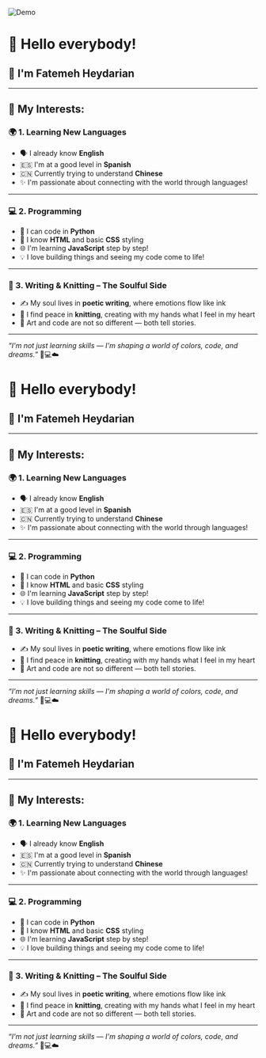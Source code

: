 ![Demo](demo.gif)

# 👋 Hello everybody!

## 💖 I'm Fatemeh Heydarian

---

## 🎯 My Interests:

### 🌍 1. **Learning New Languages**  
- 🗣️ I already know **English**  
- 🇪🇸 I'm at a good level in **Spanish**  
- 🇨🇳 Currently trying to understand **Chinese**  
- ✨ I'm passionate about connecting with the world through languages!

---

### 💻 2. **Programming**  
- 🐍 I can code in **Python**  
- 🎨 I know **HTML** and basic **CSS** styling  
- 🌐 I'm learning **JavaScript** step by step!  
- 💡 I love building things and seeing my code come to life!

---

### 🧶 3. **Writing & Knitting – The Soulful Side**  
- ✍️ My soul lives in **poetic writing**, where emotions flow like ink  
- 🧵 I find peace in **knitting**, creating with my hands what I feel in my heart  
- 🍃 Art and code are not so different — both tell stories.

---

_“I'm not just learning skills — I'm shaping a world of colors, code, and dreams.”_ 🎨💻☁️

# 👋 Hello everybody!

## 💖 I'm Fatemeh Heydarian

---

## 🎯 My Interests:

### 🌍 1. **Learning New Languages**  
- 🗣️ I already know **English**  
- 🇪🇸 I'm at a good level in **Spanish**  
- 🇨🇳 Currently trying to understand **Chinese**  
- ✨ I'm passionate about connecting with the world through languages!

---

### 💻 2. **Programming**  
- 🐍 I can code in **Python**  
- 🎨 I know **HTML** and basic **CSS** styling  
- 🌐 I'm learning **JavaScript** step by step!  
- 💡 I love building things and seeing my code come to life!

---

### 🧶 3. **Writing & Knitting – The Soulful Side**  
- ✍️ My soul lives in **poetic writing**, where emotions flow like ink  
- 🧵 I find peace in **knitting**, creating with my hands what I feel in my heart  
- 🍃 Art and code are not so different — both tell stories.

---

_“I'm not just learning skills — I'm shaping a world of colors, code, and dreams.”_ 🎨💻☁️

# 👋 Hello everybody!

## 💖 I'm Fatemeh Heydarian

---

## 🎯 My Interests:

### 🌍 1. **Learning New Languages**  
- 🗣️ I already know **English**  
- 🇪🇸 I'm at a good level in **Spanish**  
- 🇨🇳 Currently trying to understand **Chinese**  
- ✨ I'm passionate about connecting with the world through languages!

---

### 💻 2. **Programming**  
- 🐍 I can code in **Python**  
- 🎨 I know **HTML** and basic **CSS** styling  
- 🌐 I'm learning **JavaScript** step by step!  
- 💡 I love building things and seeing my code come to life!

---

### 🧶 3. **Writing & Knitting – The Soulful Side**  
- ✍️ My soul lives in **poetic writing**, where emotions flow like ink  
- 🧵 I find peace in **knitting**, creating with my hands what I feel in my heart  
- 🍃 Art and code are not so different — both tell stories.

---

_“I'm not just learning skills — I'm shaping a world of colors, code, and dreams.”_ 🎨💻☁️
